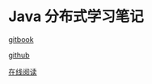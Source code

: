 # Java 分布式学习笔记

[gitbook](https://www.gitbook.com/book/steveguoshao/study-notes/details)

[github](https://github.com/steveguoshao/study-notes)

[在线阅读](https://steveguoshao.gitbooks.io/study-notes/content/)

#### 



